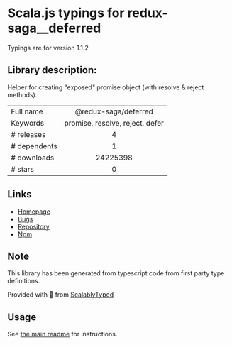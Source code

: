
# Scala.js typings for redux-saga__deferred

Typings are for version 1.1.2

## Library description:
Helper for creating "exposed" promise object (with resolve & reject methods).

|                    |                 |
| ------------------ | :-------------: |
| Full name          | @redux-saga/deferred |
| Keywords           | promise, resolve, reject, defer |
| # releases         | 4 |
| # dependents       | 1 |
| # downloads        | 24225398 |
| # stars            | 0 |

## Links
- [Homepage](https://redux-saga.js.org/)
- [Bugs](https://github.com/redux-saga/redux-saga/issues)
- [Repository](https://github.com/redux-saga/redux-saga)
- [Npm](https://www.npmjs.com/package/%40redux-saga%2Fdeferred)
    


## Note
This library has been generated from typescript code from first party type definitions.

Provided with :purple_heart: from [ScalablyTyped](https://github.com/oyvindberg/ScalablyTyped)

## Usage
See [the main readme](../../readme.md) for instructions.


